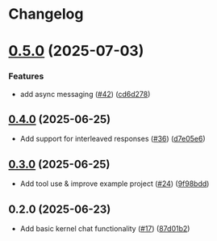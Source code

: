 # Changelog

# [0.5.0](https://github.com/unternet-co/kernel/compare/v0.4.0...v0.5.0) (2025-07-03)


### Features

* add async messaging ([#42](https://github.com/unternet-co/kernel/issues/42)) ([cd6d278](https://github.com/unternet-co/kernel/commit/cd6d2784996b2ab3cb850b8e4645899bc2759501))

## [0.4.0](https://github.com/unternet-co/kernel/compare/v0.3.0...v0.4.0) (2025-06-25)

* Add support for interleaved responses ([#36](https://github.com/unternet-co/kernel/issues/36)) ([d7e05e6](https://github.com/unternet-co/kernel/commit/d7e05e6bbe8383ca4adacacebbfc6bd7cd663e31))

## [0.3.0](https://github.com/unternet-co/kernel/compare/v0.2.0...v0.3.0) (2025-06-25)

* Add tool use & improve example project ([#24](https://github.com/unternet-co/kernel/issues/24)) ([9f98bdd](https://github.com/unternet-co/kernel/commit/9f98bddda17da0872cab74b428a90eb801c097ea))

## 0.2.0 (2025-06-23)

* Add basic kernel chat functionality ([#17](https://github.com/unternet-co/kernel/issues/17)) ([87d01b2](https://github.com/unternet-co/kernel/commit/87d01b2ccefa2a90c848a54db0dc71e8587645ca))
